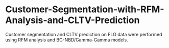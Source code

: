 # Customer-Segmentation-with-RFM-Analysis-and-CLTV-Prediction
Customer segmentation and CLTV prediction on FLO data were performed using RFM analysis and BG-NBD/Gamma-Gamma models.
